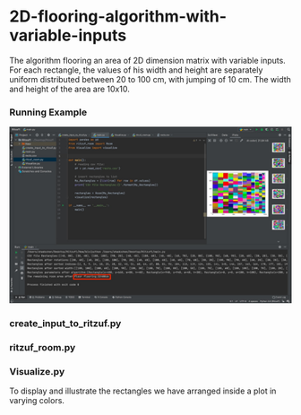 # 2D-flooring-algorithm-with-variable-inputs
The algorithm flooring an area of 2D dimension matrix with variable inputs. For each rectangle, the values of his width and height are separately uniform distributed between 20 to 100 cm, with jumping of 10 cm. The width and height of the area are 10x10.  



<h3>Running Example</h3>
<img src="Images/Output.jpeg" width="1000px">



<h3>create_input_to_ritzuf.py </h3>


<h3>ritzuf_room.py</h3>

<h3>Visualize.py</h3>
To display and illustrate the rectangles we have arranged inside a plot in varying colors.
